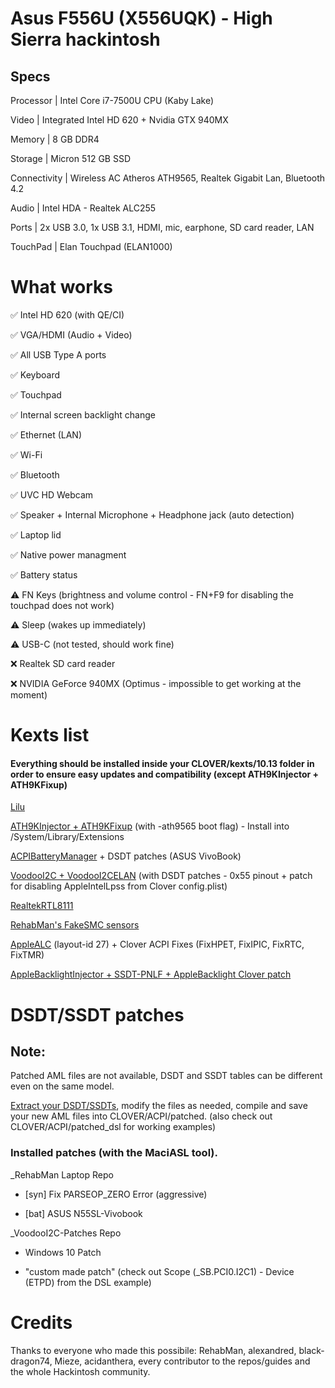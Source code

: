 
# Asus F556U (X556UQK) - High Sierra hackintosh



## Specs

Processor | Intel Core i7-7500U CPU (Kaby Lake)

Video | Integrated Intel HD 620 + Nvidia GTX 940MX

Memory | 8 GB DDR4

Storage | Micron 512 GB SSD

Connectivity | Wireless AC Atheros ATH9565, Realtek Gigabit Lan, Bluetooth 4.2

Audio | Intel HDA - Realtek ALC255

Ports | 2x USB 3.0, 1x USB 3.1, HDMI, mic, earphone, SD card reader, LAN

TouchPad | Elan Touchpad (ELAN1000)
  

# What works

✅ Intel HD 620 (with QE/CI)

  

✅ VGA/HDMI (Audio + Video)

  

✅ All USB Type A ports

  

✅ Keyboard

  

✅ Touchpad

  

✅ Internal screen backlight change

  

✅ Ethernet (LAN)

  

✅ Wi-Fi

  

✅ Bluetooth

  

✅ UVC HD Webcam

  

✅ Speaker + Internal Microphone + Headphone jack (auto detection)

  

✅ Laptop lid

  

✅ Native power managment

  

✅ Battery status

  

⚠️ FN Keys (brightness and volume control - FN+F9 for disabling the touchpad does not work)

  

⚠️ Sleep (wakes up immediately)

  

⚠️ USB-C (not tested, should work fine)

  

❌ Realtek SD card reader

  

❌ NVIDIA GeForce 940MX (Optimus - impossible to get working at the moment)

  

# Kexts list

  

#### Everything should be installed inside your CLOVER/kexts/10.13 folder in order to ensure easy updates and compatibility (except ATH9KInjector + ATH9KFixup)

  

[Lilu](https://github.com/acidanthera/Lilu)

  

[ATH9KInjector + ATH9KFixup](https://github.com/black-dragon74/ATH9KFixup) (with -ath9565 boot flag) - Install into /System/Library/Extensions

  

[ACPIBatteryManager](https://bitbucket.org/RehabMan/os-x-acpi-battery-driver/downloads/) + DSDT patches (ASUS VivoBook)

  

[VoodooI2C + VoodooI2CELAN](https://github.com/alexandred/VoodooI2C) (with DSDT patches - 0x55 pinout + patch for disabling AppleIntelLpss from Clover config.plist)

  

[RealtekRTL8111](https://github.com/Mieze/RTL8111_driver_for_OS_X)

  

[RehabMan's FakeSMC sensors](https://bitbucket.org/RehabMan/os-x-fakesmc-kozlek/downloads/)

  

[AppleALC](https://github.com/acidanthera/AppleALC) (layout-id 27) + Clover ACPI Fixes (FixHPET, FixIPIC, FixRTC, FixTMR)

  

[AppleBacklightInjector + SSDT-PNLF + AppleBacklight Clover patch](https://www.tonymacx86.com/threads/guide-laptop-backlight-control-using-applebacklightinjector-kext.218222/)

# DSDT/SSDT patches
## Note: 
Patched AML files are not available, DSDT and SSDT tables can be different even on the same model.

 [Extract your DSDT/SSDTs](https://www.tonymacx86.com/threads/guide-patching-laptop-dsdt-ssdts.152573/), modify the files as needed, compile and save your new AML files into CLOVER/ACPI/patched.
 (also check out CLOVER/ACPI/patched_dsl for working examples)  

### Installed patches (with the MaciASL tool).
_RehabMan Laptop Repo

- [syn] Fix PARSEOP_ZERO Error (aggressive)

- [bat] ASUS N55SL-Vivobook

  

_VoodooI2C-Patches Repo

- Windows 10 Patch

  

- "custom made patch" (check out Scope (_SB.PCI0.I2C1) - Device (ETPD) from the DSL example)

  

# Credits

Thanks to everyone who made this possibile: RehabMan, alexandred, black-dragon74, Mieze, acidanthera, every contributor to the repos/guides and the whole Hackintosh community.